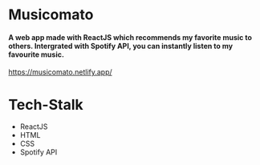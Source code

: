 # Musicomato

#### A web app made with ReactJS which recommends my favorite music to others. Intergrated with Spotify API, you can instantly listen to my favourite music.
https://musicomato.netlify.app/
# Tech-Stalk

- ReactJS
- HTML
- CSS
- Spotify API
